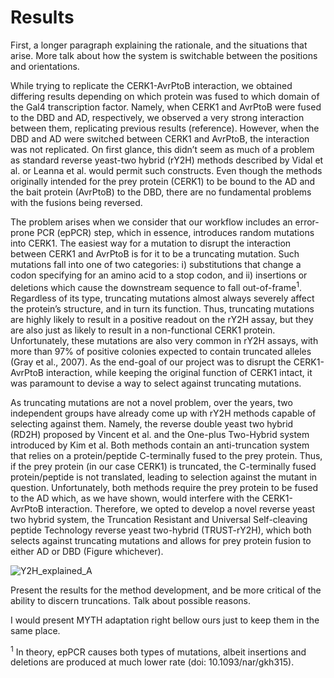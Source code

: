 # Results

First, a longer paragraph explaining the rationale, and the situations that arise. More talk about how the system is switchable between the positions and orientations.

While trying to replicate the CERK1-AvrPtoB interaction, we obtained differing results depending on which protein was fused to which domain of the Gal4 transcription factor. Namely, when CERK1 and AvrPtoB were fused to the DBD and AD, respectively, we observed a very strong interaction between them, replicating previous results (reference). However, when the DBD and AD were switched between CERK1 and AvrPtoB, the interaction was not replicated. On first glance, this didn’t seem as much of a problem as standard reverse yeast-two hybrid (rY2H) methods described by Vidal et al. or Leanna et al. would permit such constructs. Even though the methods originally intended for the prey protein (CERK1) to be bound to the AD and the bait protein (AvrPtoB) to the DBD, there are no fundamental problems with the fusions being reversed. 

The problem arises when we consider that our workflow includes an error-prone PCR (epPCR) step, which in essence, introduces random mutations into CERK1. The easiest way for a mutation to disrupt the interaction between CERK1 and AvrPtoB is for it to be a truncating mutation. Such mutations fall into one of two categories: i) substitutions that change a codon specifying for an amino acid to a stop codon, and ii) insertions or deletions which cause the downstream sequence to fall out-of-frame<sup>1</sup>. Regardless of its type, truncating mutations almost always severely affect the protein’s structure, and in turn its function. Thus, truncating mutations are highly likely to result in a positive readout on the rY2H assay, but they are also just as likely to result in a non-functional CERK1 protein. Unfortunately, these mutations are also very common in rY2H assays, with more than 97% of positive colonies expected to contain truncated alleles (Gray et al., 2007). As the end-goal of our project was to disrupt the CERK1-AvrPtoB interaction, while keeping the original function of CERK1 intact, it was paramount to devise a way to select against truncating mutations.

As truncating mutations are not a novel problem, over the years, two independent groups have already come up with rY2H methods capable of selecting against them. Namely, the reverse double yeast two hybrid (RD2H) proposed by Vincent et al. and the One-plus Two-Hybrid system introduced by Kim et al. Both methods contain an anti-truncation system that relies on a protein/peptide C-terminally fused to the prey protein. Thus, if the prey protein (in our case CERK1) is truncated, the C-terminally fused protein/peptide is not translated, leading to selection against the mutant in question. Unfortunately, both methods require the prey protein to be fused to the AD which, as we have shown, would interfere with the CERK1-AvrPtoB interaction. Therefore, we opted to develop a novel reverse yeast two hybrid system, the Truncation Resistant and Universal Self-cleaving peptide Technology reverse yeast two-hybrid (TRUST-rY2H), which both selects against truncating mutations and allows for prey protein fusion to either AD or DBD (Figure whichever).



![Y2H_explained_A](https://github.com/idec-teams/2023_Evolution_Suisse/assets/91744358/12064fbe-d9e3-44e5-ab3a-f912812ddadb)

Present the results for the method development, and be more critical of the ability to discern truncations. Talk about possible reasons.

I would present MYTH adaptation right bellow ours just to keep them in the same place.


<sup>1</sup> In theory, epPCR causes both types of mutations, albeit insertions and deletions are produced at much lower rate (doi: 10.1093/nar/gkh315). 
